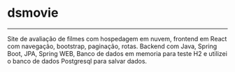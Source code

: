 # dsmovie
***
Site de avaliação de filmes com hospedagem em nuvem, frontend em React com navegação, bootstrap, paginação, rotas.
Backend com Java, Spring Boot, JPA, Spring WEB, Banco de dados em memoria para teste H2
e utilizei o banco de dados Postgresql para salvar dados.

